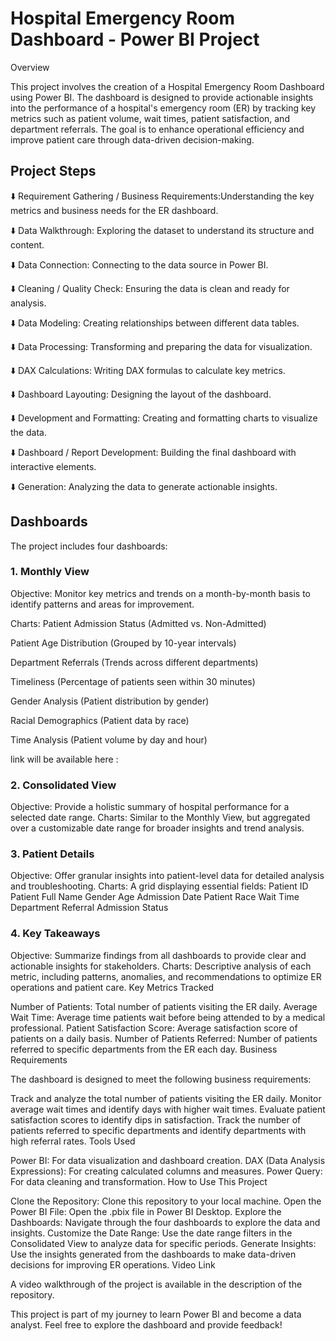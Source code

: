 # Hospital Emergency Room Dashboard - Power BI Project
Overview

This project involves the creation of a Hospital Emergency Room Dashboard using Power BI. The dashboard is designed to provide actionable insights into the performance of a hospital's emergency room (ER) by tracking key metrics such as patient volume, wait times, patient satisfaction, and department referrals. The goal is to enhance operational efficiency and improve patient care through data-driven decision-making.

## Project Steps   

⬇️ Requirement Gathering / Business Requirements:Understanding the key metrics and business needs for the ER dashboard.

⬇️ Data Walkthrough: Exploring the dataset to understand its structure and content.

⬇️ Data Connection: Connecting to the data source in Power BI.

⬇️  Cleaning / Quality Check: Ensuring the data is clean and ready for analysis.

⬇️ Data Modeling: Creating relationships between different data tables.

⬇️ Data Processing: Transforming and preparing the data for visualization.

⬇️ DAX Calculations: Writing DAX formulas to calculate key metrics.

⬇️ Dashboard Layouting: Designing the layout of the dashboard.

⬇️  Development and Formatting: Creating and formatting charts to visualize the data.

⬇️ Dashboard / Report Development: Building the final dashboard with interactive elements.

⬇️  Generation: Analyzing the data to generate actionable insights.

## Dashboards

The project includes four dashboards:

### 1. Monthly View

Objective: Monitor key metrics and trends on a month-by-month basis to identify patterns and areas for improvement.

Charts:
Patient Admission Status (Admitted vs. Non-Admitted)

Patient Age Distribution (Grouped by 10-year intervals)

Department Referrals (Trends across different departments)

Timeliness (Percentage of patients seen within 30 minutes)

Gender Analysis (Patient distribution by gender)

Racial Demographics (Patient data by race)

Time Analysis (Patient volume by day and hour)

link will be available here : [
](https://github.com/karishmasharma/Power-Bi-Projects/blob/main/Hospital%20Emergency%20Room%20Project/Hospital%20Emergency%20Room%20Dashboard.pbix)
### 2. Consolidated View

Objective: Provide a holistic summary of hospital performance for a selected date range.
Charts: Similar to the Monthly View, but aggregated over a customizable date range for broader insights and trend analysis.

### 3. Patient Details

Objective: Offer granular insights into patient-level data for detailed analysis and troubleshooting.
Charts:
A grid displaying essential fields:
Patient ID
Patient Full Name
Gender
Age
Admission Date
Patient Race
Wait Time
Department Referral
Admission Status

### 4. Key Takeaways

Objective: Summarize findings from all dashboards to provide clear and actionable insights for stakeholders.
Charts: Descriptive analysis of each metric, including patterns, anomalies, and recommendations to optimize ER operations and patient care.
Key Metrics Tracked

Number of Patients: Total number of patients visiting the ER daily.
Average Wait Time: Average time patients wait before being attended to by a medical professional.
Patient Satisfaction Score: Average satisfaction score of patients on a daily basis.
Number of Patients Referred: Number of patients referred to specific departments from the ER each day.
Business Requirements

The dashboard is designed to meet the following business requirements:

Track and analyze the total number of patients visiting the ER daily.
Monitor average wait times and identify days with higher wait times.
Evaluate patient satisfaction scores to identify dips in satisfaction.
Track the number of patients referred to specific departments and identify departments with high referral rates.
Tools Used

Power BI: For data visualization and dashboard creation.
DAX (Data Analysis Expressions): For creating calculated columns and measures.
Power Query: For data cleaning and transformation.
How to Use This Project

Clone the Repository: Clone this repository to your local machine.
Open the Power BI File: Open the .pbix file in Power BI Desktop.
Explore the Dashboards: Navigate through the four dashboards to explore the data and insights.
Customize the Date Range: Use the date range filters in the Consolidated View to analyze data for specific periods.
Generate Insights: Use the insights generated from the dashboards to make data-driven decisions for improving ER operations.
Video Link

A video walkthrough of the project is available in the description of the repository.

This project is part of my journey to learn Power BI and become a data analyst. Feel free to explore the dashboard and provide feedback!
